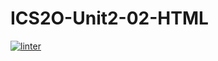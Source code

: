 # ICS2O-Unit2-02-HTML
 [![linter](https://github.com/Emily-Jette/ICS2O-Unit2-02-HTML/workflows/linter/badge.svg)](https://github.com/marketplace/actions/super-linter)       
